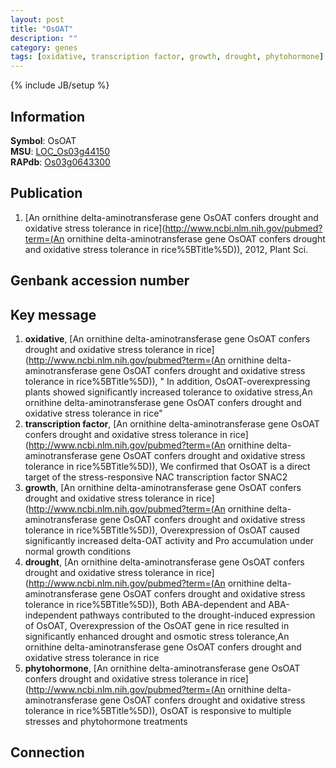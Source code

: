 ```yaml
---
layout: post
title: "OsOAT"
description: ""
category: genes
tags: [oxidative, transcription factor, growth, drought, phytohormone]
---
```

{% include JB/setup %}

## Information
__Symbol__: OsOAT  
__MSU__: [LOC_Os03g44150](http://rice.plantbiology.msu.edu/cgi-bin/ORF_infopage.cgi?orf=LOC_Os03g44150)  
__RAPdb__: [Os03g0643300](http://rapdb.dna.affrc.go.jp/viewer/gbrowse_details/irgsp1?name=Os03g0643300)  

## Publication
1. [An ornithine delta-aminotransferase gene OsOAT confers drought and oxidative stress tolerance in rice](http://www.ncbi.nlm.nih.gov/pubmed?term=(An ornithine delta-aminotransferase gene OsOAT confers drought and oxidative stress tolerance in rice%5BTitle%5D)), 2012, Plant Sci.

## Genbank accession number

## Key message
1. __oxidative__, [An ornithine delta-aminotransferase gene OsOAT confers drought and oxidative stress tolerance in rice](http://www.ncbi.nlm.nih.gov/pubmed?term=(An ornithine delta-aminotransferase gene OsOAT confers drought and oxidative stress tolerance in rice%5BTitle%5D)), " In addition, OsOAT-overexpressing plants showed significantly increased tolerance to oxidative stress,An ornithine delta-aminotransferase gene OsOAT confers drought and oxidative stress tolerance in rice"
2. __transcription factor__, [An ornithine delta-aminotransferase gene OsOAT confers drought and oxidative stress tolerance in rice](http://www.ncbi.nlm.nih.gov/pubmed?term=(An ornithine delta-aminotransferase gene OsOAT confers drought and oxidative stress tolerance in rice%5BTitle%5D)),  We confirmed that OsOAT is a direct target of the stress-responsive NAC transcription factor SNAC2
3. __growth__, [An ornithine delta-aminotransferase gene OsOAT confers drought and oxidative stress tolerance in rice](http://www.ncbi.nlm.nih.gov/pubmed?term=(An ornithine delta-aminotransferase gene OsOAT confers drought and oxidative stress tolerance in rice%5BTitle%5D)),  Overexpression of OsOAT caused significantly increased delta-OAT activity and Pro accumulation under normal growth conditions
4. __drought__, [An ornithine delta-aminotransferase gene OsOAT confers drought and oxidative stress tolerance in rice](http://www.ncbi.nlm.nih.gov/pubmed?term=(An ornithine delta-aminotransferase gene OsOAT confers drought and oxidative stress tolerance in rice%5BTitle%5D)),  Both ABA-dependent and ABA-independent pathways contributed to the drought-induced expression of OsOAT, Overexpression of the OsOAT gene in rice resulted in significantly enhanced drought and osmotic stress tolerance,An ornithine delta-aminotransferase gene OsOAT confers drought and oxidative stress tolerance in rice
5. __phytohormone__, [An ornithine delta-aminotransferase gene OsOAT confers drought and oxidative stress tolerance in rice](http://www.ncbi.nlm.nih.gov/pubmed?term=(An ornithine delta-aminotransferase gene OsOAT confers drought and oxidative stress tolerance in rice%5BTitle%5D)),  OsOAT is responsive to multiple stresses and phytohormone treatments

## Connection


